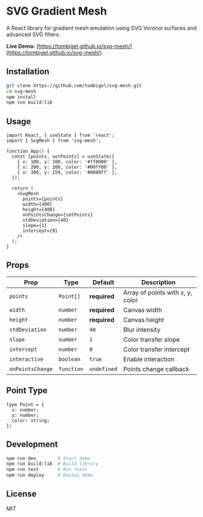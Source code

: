 # SVG Gradient Mesh

A React library for gradient mesh emulation using SVG Voronoi surfaces and advanced SVG filters.

**Live Demo:** [https://tombigel.github.io/svg-mesh/](https://tombigel.github.io/svg-mesh/)

## Installation

```bash
git clone https://github.com/tombigel/svg-mesh.git
cd svg-mesh
npm install
npm run build:lib
```

## Usage

```tsx
import React, { useState } from 'react';
import { SvgMesh } from 'svg-mesh';

function App() {
  const [points, setPoints] = useState([
    { x: 100, y: 100, color: '#ff0000' },
    { x: 200, y: 200, color: '#00ff00' },
    { x: 300, y: 150, color: '#0000ff' },
  ]);

  return (
    <SvgMesh
      points={points}
      width={400}
      height={400}
      onPointsChange={setPoints}
      stdDeviation={40}
      slope={1}
      intercept={0}
    />
  );
}
```

## Props

| Prop | Type | Default | Description |
|------|------|---------|-------------|
| `points` | `Point[]` | **required** | Array of points with x, y, color |
| `width` | `number` | **required** | Canvas width |
| `height` | `number` | **required** | Canvas height |
| `stdDeviation` | `number` | `40` | Blur intensity |
| `slope` | `number` | `1` | Color transfer slope |
| `intercept` | `number` | `0` | Color transfer intercept |
| `interactive` | `boolean` | `true` | Enable interaction |
| `onPointsChange` | `function` | `undefined` | Points change callback |

## Point Type

```tsx
type Point = {
  x: number;
  y: number;
  color: string;
};
```

## Development

```bash
npm run dev        # Start demo
npm run build:lib  # Build library
npm run test       # Run tests
npm run deploy     # Deploy demo
```

## License

MIT